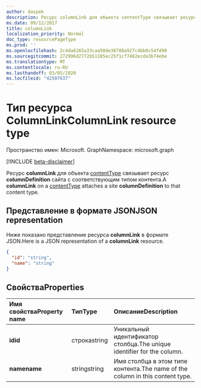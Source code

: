 ```yaml
---
author: daspek
description: Ресурс columnLink для объекта contentType связывает ресурс columnDefinition сайта с соответствующим типом контента.
ms.date: 09/12/2017
title: columnLink
localization_priority: Normal
doc_type: resourcePageType
ms.prod: ''
ms.openlocfilehash: 2c4da6165a33caa50de38788a927c4bb0c54fd90
ms.sourcegitcommit: 272996d2772b51105ec25f1cf7482ecda3b74ebe
ms.translationtype: MT
ms.contentlocale: ru-RU
ms.lasthandoff: 03/05/2020
ms.locfileid: "42507637"
---
```

# <a name="columnlink-resource-type"></a><span data-ttu-id="18554-103">Тип ресурса ColumnLink</span><span class="sxs-lookup"><span data-stu-id="18554-103">ColumnLink resource type</span></span>

<span data-ttu-id="18554-104">Пространство имен: Microsoft. Graph</span><span class="sxs-lookup"><span data-stu-id="18554-104">Namespace: microsoft.graph</span></span>

[!INCLUDE [beta-disclaimer](../../includes/beta-disclaimer.md)]

<span data-ttu-id="18554-105">Ресурс **columnLink** для объекта [contentType][] связывает ресурс **columnDefinition** сайта с соответствующим типом контента.</span><span class="sxs-lookup"><span data-stu-id="18554-105">A **columnLink** on a [contentType][] attaches a site **columnDefinition** to that content type.</span></span>

[contentType]: contenttype.md

## <a name="json-representation"></a><span data-ttu-id="18554-107">Представление в формате JSON</span><span class="sxs-lookup"><span data-stu-id="18554-107">JSON representation</span></span>

<span data-ttu-id="18554-108">Ниже показано представление ресурса **columnLink** в формате JSON.</span><span class="sxs-lookup"><span data-stu-id="18554-108">Here is a JSON representation of a **columnLink** resource.</span></span>
<!-- { "blockType": "resource", "@odata.type": "microsoft.graph.columnLink" } -->

```json
{
  "id": "string",
  "name": "string"
}
```

## <a name="properties"></a><span data-ttu-id="18554-109">Свойства</span><span class="sxs-lookup"><span data-stu-id="18554-109">Properties</span></span>

| <span data-ttu-id="18554-110">Имя свойства</span><span class="sxs-lookup"><span data-stu-id="18554-110">Property name</span></span> | <span data-ttu-id="18554-111">Тип</span><span class="sxs-lookup"><span data-stu-id="18554-111">Type</span></span>   | <span data-ttu-id="18554-112">Описание</span><span class="sxs-lookup"><span data-stu-id="18554-112">Description</span></span>
|:--------------|:-------|:----------------------------------------------------
| <span data-ttu-id="18554-113">**id**</span><span class="sxs-lookup"><span data-stu-id="18554-113">**id**</span></span>        | <span data-ttu-id="18554-114">строка</span><span class="sxs-lookup"><span data-stu-id="18554-114">string</span></span> | <span data-ttu-id="18554-115">Уникальный идентификатор столбца.</span><span class="sxs-lookup"><span data-stu-id="18554-115">The unique identifier for the column.</span></span>
| <span data-ttu-id="18554-116">**name**</span><span class="sxs-lookup"><span data-stu-id="18554-116">**name**</span></span>      | <span data-ttu-id="18554-117">string</span><span class="sxs-lookup"><span data-stu-id="18554-117">string</span></span> | <span data-ttu-id="18554-118">Имя столбца в этом типе контента.</span><span class="sxs-lookup"><span data-stu-id="18554-118">The name of the column  in this content type.</span></span>

<!--
{
  "type": "#page.annotation",
  "description": "",
  "keywords": "",
  "section": "documentation",
  "tocPath": "Resources/ColumnLink",
  "suppressions": []
}
-->
